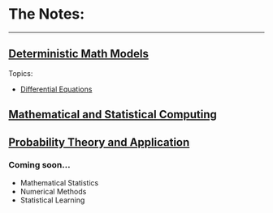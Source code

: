 # The Notes:
-------

## [Deterministic Math Models](courses/deterministic_models/course_page.md)
Topics:
- [Differential Equations](courses/deterministic_models/diff_eq.md)

## [Mathematical and Statistical Computing](courses/mathstat_computing/course_page.md)

## [Probability Theory and Application](courses/probability/course_page.md)



### Coming soon...
- Mathematical Statistics
- Numerical Methods
- Statistical Learning

